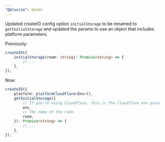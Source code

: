 ```yaml
---
"@pluv/io": minor
---
```


Updated createIO config option `initialStorage` to be renamed to `getInitialStorage` and updated the params to use an object that includes platform parameters.

Previously:
```ts
createIO({
    initialStorage(room: string): Promise<string> => {
        // ...
    },
});
```

Now:
```ts
createIO({
    platform: platformCloudflare<Env>(),
    getInitialStorage({
        // If you're using Cloudflare, this is the Cloudflare env parameter
        env,
        // The name of the room
        room,
    }): Promise<string> => {
        // ...
    },
});
```


